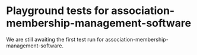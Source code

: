 # Playground tests for association-membership-management-software
We are still awaiting the first test run for association-membership-management-software.
